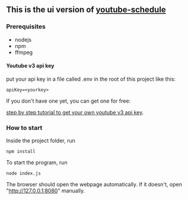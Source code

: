 ## This is the ui version of [youtube-schedule](https://github.com/AUTplayed/youtube-schedule)

### Prerequisites

- nodejs
- npm
- ffmpeg

#### Youtube v3 api key
put your api key in a file called .env in the root of this project like this:

```
apiKey=<yourkey>
```
If you don't have one yet, you can get one for free: 

[step by step tutorial to get your own youtube v3 api key](https://developers.google.com/youtube/v3/getting-started). 

### How to start

Inside the project folder, run

```
npm install
```

To start the program, run 
```
node index.js
```

The browser should open the webpage automatically. If it doesn't, open "http://127.0.0.1:8080" manually.
